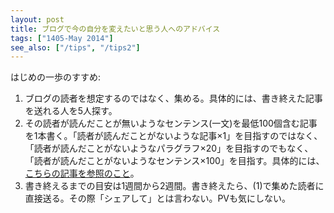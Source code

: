 ```yaml
---
layout: post
title: ブログで今の自分を変えたいと思う人へのアドバイス
tags: ["1405-May 2014"]
see_also: ["/tips", "/tips2"]
---
```


はじめの一歩のすすめ:

1. ブログの読者を想定するのではなく、集める。具体的には、書き終えた記事を送れる人を5人探す。
2. その読者が読んだことが無いようなセンテンス(一文)を最低100個含む記事を1本書く。「読者が読んだことがないような記事×1」を目指すのではなく、「読者が読んだことがないようなパラグラフ×20」を目指すのでもなく、「読者が読んだことがないようなセンテンス×100」を目指す。具体的には、[こちらの記事を参照のこと](http://naze.chibicode.com/tips2/)。
3. 書き終えるまでの目安は1週間から2週間。書き終えたら、(1)で集めた読者に直接送る。その際「シェアして」とは言わない。PVも気にしない。
